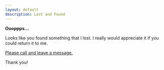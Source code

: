 ```yaml
---
layout: default
description: Lost and Found
---
```


**Oooppps...**

Looks like you found something that I lost. I really would appreciate it if
you could return it to me.

<p><a href="tel:+13512004363">Please call and leave a message.</a></p>

Thank you!


